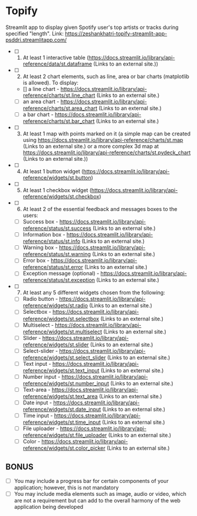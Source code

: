 # Topify

Streamlit app to display given Spotify user's top artists or tracks during specified "length".
Link: https://zeshankhatri-topify-streamlit-app-psddri.streamlitapp.com/

- [ ] 1. At least 1 interactive table (https://docs.streamlit.io/library/api-reference/data/st.dataframe (Links to an external site.))
- [ ] 2. At least 2 chart elements,  such as line, area or bar charts (matplotlib is allowed). To display:
  - [] a line chart - https://docs.streamlit.io/library/api-reference/charts/st.line_chart (Links to an external site.)
  - [ ] an area chart - https://docs.streamlit.io/library/api-reference/charts/st.area_chart (Links to an external site.)
  - [ ] a bar chart - https://docs.streamlit.io/library/api-reference/charts/st.bar_chart (Links to an external site.)
- [ ] 3. At least 1 map with points marked on it (a simple map can be created using https://docs.streamlit.io/library/api-reference/charts/st.map (Links to an external site.) or a more complex 3d map at https://docs.streamlit.io/library/api-reference/charts/st.pydeck_chart (Links to an external site.))
- [ ] 4. At least 1 button widget (https://docs.streamlit.io/library/api-reference/widgets/st.button)
- [ ] 5. At least 1 checkbox widget (https://docs.streamlit.io/library/api-reference/widgets/st.checkbox)
- [ ] 6. At least 2 of the essential feedback and messages boxes to the users:
  - [ ] Success box - https://docs.streamlit.io/library/api-reference/status/st.success (Links to an external site.) 
  - [ ] Information box - https://docs.streamlit.io/library/api-reference/status/st.info (Links to an external site.) 
  - [ ] Warning box - https://docs.streamlit.io/library/api-reference/status/st.warning (Links to an external site.) 
  - [ ] Error box - https://docs.streamlit.io/library/api-reference/status/st.error (Links to an external site.) 
  - [ ] Exception message (optional) - https://docs.streamlit.io/library/api-reference/status/st.exception (Links to an external site.) 
- [ ] 7. At least any 5 different widgets chosen from the following:
  - [ ] Radio button - https://docs.streamlit.io/library/api-reference/widgets/st.radio (Links to an external site.) 
  - [ ] Selectbox - https://docs.streamlit.io/library/api-reference/widgets/st.selectbox (Links to an external site.) 
  - [ ] Multiselect - https://docs.streamlit.io/library/api-reference/widgets/st.multiselect (Links to an external site.) 
  - [ ] Slider - https://docs.streamlit.io/library/api-reference/widgets/st.slider (Links to an external site.) 
  - [ ] Select-slider - https://docs.streamlit.io/library/api-reference/widgets/st.select_slider (Links to an external site.) 
  - [ ] Text input - https://docs.streamlit.io/library/api-reference/widgets/st.text_input (Links to an external site.) 
  - [ ] Number input - https://docs.streamlit.io/library/api-reference/widgets/st.number_input (Links to an external site.) 
  - [ ] Text-area - https://docs.streamlit.io/library/api-reference/widgets/st.text_area (Links to an external site.) 
  - [ ] Date input - https://docs.streamlit.io/library/api-reference/widgets/st.date_input (Links to an external site.) 
  - [ ] Time input - https://docs.streamlit.io/library/api-reference/widgets/st.time_input (Links to an external site.) 
  - [ ] File uploader - https://docs.streamlit.io/library/api-reference/widgets/st.file_uploader (Links to an external site.) 
  - [ ] Color - https://docs.streamlit.io/library/api-reference/widgets/st.color_picker (Links to an external site.) 
## BONUS
- [ ] You may include a progress bar for certain components of your application; however, this is not mandatory
- [ ] You may include media elements such as image, audio or video, which are not a requirement but can add to the overall harmony of the web application being developed